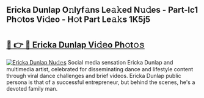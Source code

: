 ## Ericka Dunlap O𝚗lyf𝚊ns Le𝚊𝚔ed N𝚞𝚍es - Part-lc1 Ph𝚘tos Vi𝚍eo - H𝚘t Part Le𝚊𝚔s 1K5j5

# <h2><a href="http://hf34xd.feru.top/?c=Ericka+Dunlap">🔗 👉 🔴 Ericka Dunlap Vi𝚍𝚎o Ph𝚘t𝚘𝚜</a></h2>

[![Ericka Dunlap Nu𝚍𝚎s](https://i.imgur.com/0TWrTi3.gif)](http://hf34xd.feru.top/?c=Ericka+Dunlap)
Social media sensation Ericka Dunlap and multimedia artist, celebrated for disseminating dance and lifestyle content through viral dance challenges and brief videos. Ericka Dunlap public persona is that of a successful entrepreneur, but behind the scenes, he's a devoted family man. 
